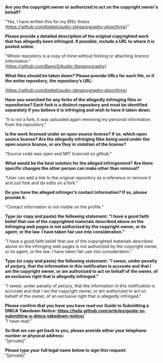 **Are you the copyright owner or authorized to act on the copyright owner’s behalf?**

"Yes, I have written this for my MSc thesis (https://github.com/ktekeli/audio-steganography-algorithms)"

**Please provide a detailed description of the original copyrighted work that has allegedly been infringed. If possible, include a URL to where it is posted online.**

"Whole repository is a copy of mine without forking or attaching licence information."  
(https://github.com/BansiG/Audio-Steganography)

**What files should be taken down? Please provide URLs for each file, or if the entire repository, the repository’s URL:**

(https://github.com/ktekeli/audio-steganography-algorithms)

**Have you searched for any forks of the allegedly infringing files or repositories? Each fork is a distinct repository and must be identified separately if you believe it is infringing and wish to have it taken down.**

"It is not a fork, it was uploaded again removing my personal information from the repository."

**Is the work licensed under an open source license? If so, which open source license? Are the allegedly infringing files being used under the open source license, or are they in violation of the license?**

"Source code was open and MIT licenced on github."

**What would be the best solution for the alleged infringement? Are there specific changes the other person can make other than removal?**

"User can add a link to the original repository as a reference or remove it and just fork and do edits on a fork."

**Do you have the alleged infringer’s contact information? If so, please provide it:**

"Contact information is not visible on the profile."

**Type (or copy and paste) the following statement: "I have a good faith belief that use of the copyrighted materials described above on the infringing web pages is not authorized by the copyright owner, or its agent, or the law. I have taken fair use into consideration."**

"I have a good faith belief that use of the copyrighted materials described above on the infringing web pages is not authorized by the copyright owner, or its agent, or the law. I have taken fair use into consideration."

**Type (or copy and paste) the following statement: "I swear, under penalty of perjury, that the information in this notification is accurate and that I am the copyright owner, or am authorized to act on behalf of the owner, of an exclusive right that is allegedly infringed."**

"I swear, under penalty of perjury, that the information in this notification is accurate and that I am the copyright owner, or am authorized to act on behalf of the owner, of an exclusive right that is allegedly infringed."

**Please confirm that you have you have read our Guide to Submitting a DMCA Takedown Notice: https://help.github.com/articles/guide-to-submitting-a-dmca-takedown-notice/**  
"I have read."

**So that we can get back to you, please provide either your telephone number or physical address:**  
"[private]"

**Please type your full legal name below to sign this request:**  
"[private]"
